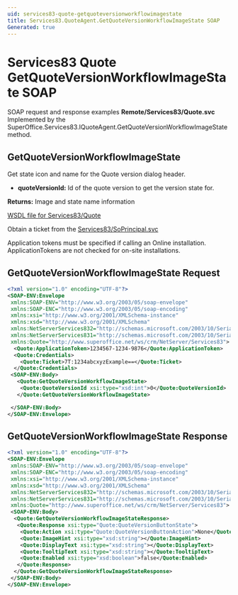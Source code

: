 ```yaml
---
uid: services83-quote-getquoteversionworkflowimagestate
title: Services83.QuoteAgent.GetQuoteVersionWorkflowImageState SOAP
Generated: true
---
```


# Services83 Quote GetQuoteVersionWorkflowImageState SOAP

SOAP request and response examples **Remote/Services83/Quote.svc**
Implemented by the <see cref="M:SuperOffice.Services83.IQuoteAgent.GetQuoteVersionWorkflowImageState">SuperOffice.Services83.IQuoteAgent.GetQuoteVersionWorkflowImageState</see> method.

## GetQuoteVersionWorkflowImageState

Get state icon and name for the Quote version dialog header.

* **quoteVersionId:** Id of the quote version to get the version state for.

**Returns:** Image and state name information


[WSDL file for Services83/Quote](../Services83-Quote.md)

Obtain a ticket from the [Services83/SoPrincipal.svc](../SoPrincipal/SoPrincipal.md)

Application tokens must be specified if calling an Online installation. ApplicationTokens are not checked for on-site installations.

## GetQuoteVersionWorkflowImageState Request

```xml
<?xml version="1.0" encoding="UTF-8"?>
<SOAP-ENV:Envelope
 xmlns:SOAP-ENV="http://www.w3.org/2003/05/soap-envelope"
 xmlns:SOAP-ENC="http://www.w3.org/2003/05/soap-encoding"
 xmlns:xsi="http://www.w3.org/2001/XMLSchema-instance"
 xmlns:xsd="http://www.w3.org/2001/XMLSchema"
 xmlns:NetServerServices832="http://schemas.microsoft.com/2003/10/Serialization/Arrays"
 xmlns:NetServerServices831="http://schemas.microsoft.com/2003/10/Serialization/"
 xmlns:Quote="http://www.superoffice.net/ws/crm/NetServer/Services83">
  <Quote:ApplicationToken>1234567-1234-9876</Quote:ApplicationToken>
  <Quote:Credentials>
    <Quote:Ticket>7T:1234abcxyzExample==</Quote:Ticket>
  </Quote:Credentials>
 <SOAP-ENV:Body>
   <Quote:GetQuoteVersionWorkflowImageState>
    <Quote:QuoteVersionId xsi:type="xsd:int">0</Quote:QuoteVersionId>
   </Quote:GetQuoteVersionWorkflowImageState>

 </SOAP-ENV:Body>
</SOAP-ENV:Envelope>

```


## GetQuoteVersionWorkflowImageState Response

```xml
<?xml version="1.0" encoding="UTF-8"?>
<SOAP-ENV:Envelope
 xmlns:SOAP-ENV="http://www.w3.org/2003/05/soap-envelope"
 xmlns:SOAP-ENC="http://www.w3.org/2003/05/soap-encoding"
 xmlns:xsi="http://www.w3.org/2001/XMLSchema-instance"
 xmlns:xsd="http://www.w3.org/2001/XMLSchema"
 xmlns:NetServerServices832="http://schemas.microsoft.com/2003/10/Serialization/Arrays"
 xmlns:NetServerServices831="http://schemas.microsoft.com/2003/10/Serialization/"
 xmlns:Quote="http://www.superoffice.net/ws/crm/NetServer/Services83">
 <SOAP-ENV:Body>
  <Quote:GetQuoteVersionWorkflowImageStateResponse>
   <Quote:Response xsi:type="Quote:QuoteVersionButtonState">
    <Quote:Action xsi:type="Quote:QuoteVersionButtonAction">None</Quote:Action>
    <Quote:ImageHint xsi:type="xsd:string"></Quote:ImageHint>
    <Quote:DisplayText xsi:type="xsd:string"></Quote:DisplayText>
    <Quote:TooltipText xsi:type="xsd:string"></Quote:TooltipText>
    <Quote:Enabled xsi:type="xsd:boolean">false</Quote:Enabled>
   </Quote:Response>
  </Quote:GetQuoteVersionWorkflowImageStateResponse>
 </SOAP-ENV:Body>
</SOAP-ENV:Envelope>

```

